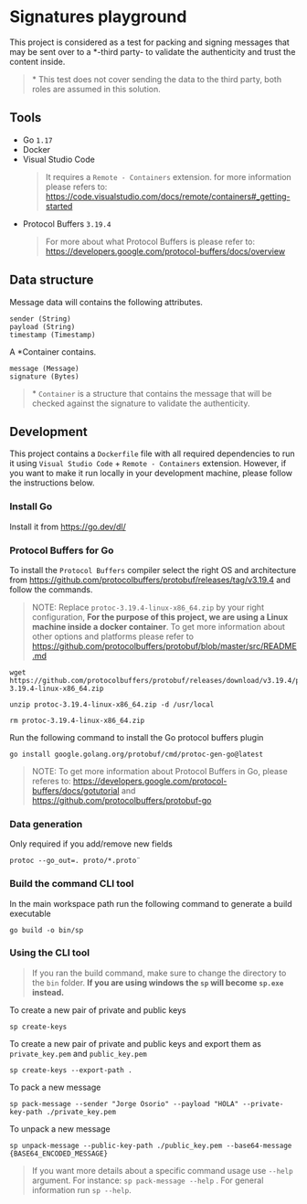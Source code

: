 # Signatures playground

This project is considered as a test for packing and signing messages that may be sent over to a *-third party- to validate the authenticity and trust the content inside.

> \* This test does not cover sending the data to the third party, both roles are assumed in this solution.

## Tools

- Go `1.17`
- Docker
- Visual Studio Code
    > It requires a `Remote - Containers` extension. for more information please refers to: https://code.visualstudio.com/docs/remote/containers#_getting-started
- Protocol Buffers `3.19.4`
    > For more about what Protocol Buffers is please refer to: https://developers.google.com/protocol-buffers/docs/overview

## Data structure

Message data will contains the following attributes.

```
sender (String)
payload (String)
timestamp (Timestamp)
```

A *Container contains.

```
message (Message)
signature (Bytes)
```

> \* `Container` is a structure that contains the message that will be checked against the signature to validate the authenticity.

## Development

This project contains a `Dockerfile` file with all required dependencies to run it using `Visual Studio Code` + `Remote - Containers` extension.
However, if you want to make it run locally in your development machine, please follow the instructions below.

### Install Go

Install it from https://go.dev/dl/

### Protocol Buffers for Go

To install the `Protocol Buffers` compiler select the right OS and architecture from https://github.com/protocolbuffers/protobuf/releases/tag/v3.19.4 and follow the commands.

> NOTE: Replace `protoc-3.19.4-linux-x86_64.zip` by your right configuration, **For the purpose of this project, we are using a Linux machine inside a docker container**. To get more information about other options and platforms please refer to https://github.com/protocolbuffers/protobuf/blob/master/src/README.md

    wget https://github.com/protocolbuffers/protobuf/releases/download/v3.19.4/protoc-3.19.4-linux-x86_64.zip

    unzip protoc-3.19.4-linux-x86_64.zip -d /usr/local

    rm protoc-3.19.4-linux-x86_64.zip

Run the following command to install the Go protocol buffers plugin

    go install google.golang.org/protobuf/cmd/protoc-gen-go@latest

> NOTE: To get more information about Protocol Buffers in Go, please referes to: https://developers.google.com/protocol-buffers/docs/gotutorial and https://github.com/protocolbuffers/protobuf-go

### Data generation

Only required if you add/remove new fields

    protoc --go_out=. proto/*.proto¨


### Build the command CLI tool

In the main workspace path run the following command to generate a build executable

    go build -o bin/sp

### Using the CLI tool

> If you ran the build command, make sure to change the directory to the `bin` folder. **If you are using windows the `sp` will become `sp.exe` instead.**

To create a new pair of private and public keys

    sp create-keys

To create a new pair of private and public keys and export them as `private_key.pem` and `public_key.pem`

    sp create-keys --export-path .

To pack a new message

    sp pack-message --sender "Jorge Osorio" --payload "HOLA" --private-key-path ./private_key.pem

To unpack a new message

    sp unpack-message --public-key-path ./public_key.pem --base64-message {BASE64_ENCODED_MESSAGE}

> If you want more details about a specific command usage use `--help` argument. For instance: `sp pack-message --help` . For general information run `sp --help`.